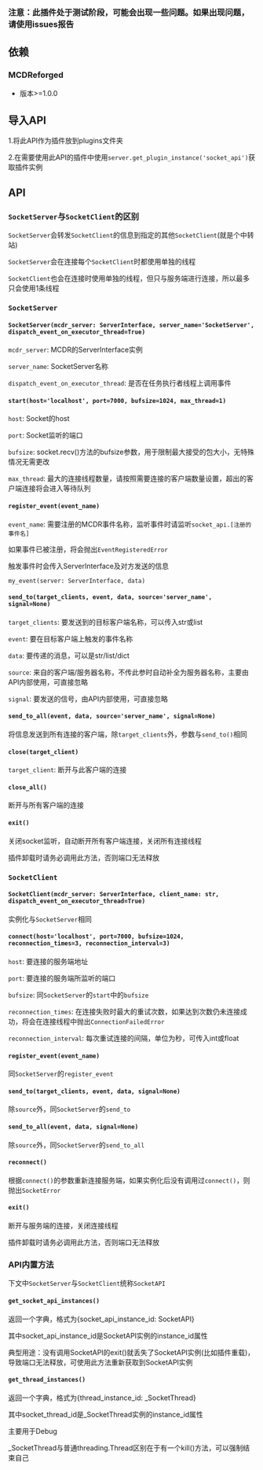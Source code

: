 ### 注意：此插件处于测试阶段，可能会出现一些问题。如果出现问题，请使用issues报告

## 依赖

### MCDReforged
- 版本>=1.0.0

## 导入API

1.将此API作为插件放到plugins文件夹

2.在需要使用此API的插件中使用`server.get_plugin_instance('socket_api')`获取插件实例

## API

### `SocketServer`与`SocketClient`的区别

`SocketServer`会转发`SocketClient`的信息到指定的其他`SocketClient`(就是个中转站)

`SocketServer`会在连接每个`SocketClient`时都使用单独的线程

`SocketClient`也会在连接时使用单独的线程，但只与服务端进行连接，所以最多只会使用1条线程

### `SocketServer`

#### `SocketServer(mcdr_server: ServerInterface, server_name='SocketServer', dispatch_event_on_executor_thread=True)`

`mcdr_server`: MCDR的ServerInterface实例

`server_name`: SocketServer名称

`dispatch_event_on_executor_thread`: 是否在任务执行者线程上调用事件

#### `start(host='localhost', port=7000, bufsize=1024, max_thread=1)`

`host`: Socket的host

`port`: Socket监听的端口

`bufsize`: socket.recv()方法的bufsize参数，用于限制最大接受的包大小，无特殊情况无需更改

`max_thread`: 最大的连接线程数量，请按照需要连接的客户端数量设置，超出的客户端连接将会进入等待队列

#### `register_event(event_name)`

`event_name`: 需要注册的MCDR事件名称，监听事件时请监听`socket_api.[注册的事件名]`

如果事件已被注册，将会抛出`EventRegisteredError`

触发事件时会传入ServerInterface及对方发送的信息

`my_event(server: ServerInterface, data)`

#### `send_to(target_clients, event, data, source='server_name', signal=None)`

`target_clients`: 要发送到的目标客户端名称，可以传入str或list

`event`: 要在目标客户端上触发的事件名称

`data`: 要传递的消息，可以是str/list/dict

`source`: 来自的客户端/服务器名称，不传此参时自动补全为服务器名称，主要由API内部使用，可直接忽略

`signal`: 要发送的信号，由API内部使用，可直接忽略

#### `send_to_all(event, data, source='server_name', signal=None)`

将信息发送到所有连接的客户端，除`target_clients`外，参数与`send_to()`相同

#### `close(target_client)`

`target_client`: 断开与此客户端的连接

#### `close_all()`

断开与所有客户端的连接

#### `exit()`

关闭socket监听，自动断开所有客户端连接，关闭所有连接线程

插件卸载时请务必调用此方法，否则端口无法释放

### `SocketClient`

#### `SocketClient(mcdr_server: ServerInterface, client_name: str, dispatch_event_on_executor_thread=True)`

实例化与`SocketServer`相同

#### `connect(host='localhost', port=7000, bufsize=1024, reconnection_times=3, reconnection_interval=3)`

`host`: 要连接的服务端地址

`port`: 要连接的服务端所监听的端口

`bufsize`: 同`SocketServer`的`start`中的`bufsize`

`reconnection_times`: 在连接失败时最大的重试次数，如果达到次数仍未连接成功，将会在连接线程中抛出`ConnectionFailedError`

`reconnection_interval`: 每次重试连接的间隔，单位为秒，可传入int或float

#### `register_event(event_name)`

同`SocketServer`的`register_event`

#### `send_to(target_clients, event, data, signal=None)`

除`source`外，同`SocketServer`的`send_to`

#### `send_to_all(event, data, signal=None)`

除`source`外，同`SocketServer`的`send_to_all`

#### `reconnect()`

根据`connect()`的参数重新连接服务端，如果实例化后没有调用过`connect()`，则抛出`SocketError`

#### `exit()`

断开与服务端的连接，关闭连接线程

插件卸载时请务必调用此方法，否则端口无法释放

### API内置方法

下文中`SocketServer`与`SocketClient`统称`SocketAPI`

#### `get_socket_api_instances()`

返回一个字典，格式为{socket_api_instance_id: SocketAPI}

其中socket_api_instance_id是SocketAPI实例的instance_id属性

典型用途：没有调用SocketAPI的exit()就丢失了SocketAPI实例(比如插件重载)，导致端口无法释放，可使用此方法重新获取到SocketAPI实例

#### `get_thread_instances()`

返回一个字典，格式为{thread_instance_id: _SocketThread}

其中socket_thread_id是_SocketThread实例的instance_id属性

主要用于Debug

_SocketThread与普通threading.Thread区别在于有一个kill()方法，可以强制结束自己
